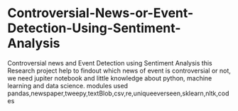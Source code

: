 # Controversial-News-or-Event-Detection-Using-Sentiment-Analysis
Controversial news and Event Detection using Sentiment Analysis
this Research project help to findout which news of event is controversial or not, we need jupiter notebook and little knowledge about python, machine learning and data science.
modules used pandas,newspaper,tweepy,textBlob,csv,re,uniqueeverseen,sklearn,nltk,codes
